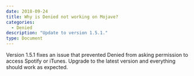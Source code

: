 ```yaml
---
date: 2018-09-24
title: Why is Denied not working on Mojave?
categories:
  - Denied
description: "Update to version 1.5.1."
type: Document
---
```

Version 1.5.1 fixes an issue that prevented Denied from asking permission to access Spotify or iTunes. Upgrade to the latest version and everything should work as expected.
